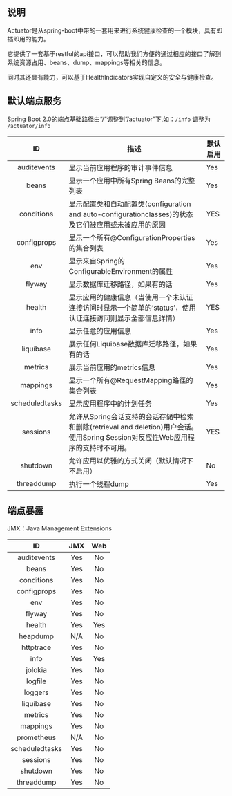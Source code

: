 ## 说明

Actuator是从spring-boot中带的一套用来进行系统健康检查的一个模块，具有即插即用的能力。

它提供了一套基于restful的api接口，可以帮助我们方便的通过相应的接口了解到系统资源占用、beans、dump、mappings等相关的信息。

同时其还具有能力，可以基于HealthIndicators实现自定义的安全与健康检查。

## 默认端点服务

Spring Boot 2.0的端点基础路径由“/”调整到”/actuator”下,如：`/info` 调整为 `/actuator/info`

| ID             | 描述                                                         | 默认启用 |
| :--------------: | ------------------------------------------------------------ | -------- |
| auditevents    | 显示当前应用程序的审计事件信息                               | Yes      |
| beans          | 显示一个应用中所有Spring Beans的完整列表                     | Yes      |
| conditions     | 显示配置类和自动配置类(configuration and auto-configurationclasses)的状态及它们被应用或未被应用的原因 | YES      |
| configprops    | 显示一个所有@ConfigurationProperties的集合列表               | Yes      |
| env            | 显示来自Spring的 ConfigurableEnvironment的属性               | Yes      |
| flyway         | 显示数据库迁移路径，如果有的话                               | Yes      |
| health         | 显示应用的健康信息（当使用一个未认证连接访问时显示一个简单的’status’，使用认证连接访问则显示全部信息详情） | YES      |
| info           | 显示任意的应用信息                                           | Yes      |
| liquibase      | 展示任何Liquibase数据库迁移路径，如果有的话                  | Yes      |
| metrics        | 展示当前应用的metrics信息                                    | Yes      |
| mappings       | 显示一个所有@RequestMapping路径的集合列表                    | Yes      |
| scheduledtasks | 显示应用程序中的计划任务                                     | Yes      |
| sessions       | 允许从Spring会话支持的会话存储中检索和删除(retrieval and deletion)用户会话。使用Spring Session对反应性Web应用程序的支持时不可用。 | YES      |
| shutdown       | 允许应用以优雅的方式关闭（默认情况下不启用）                 | No       |
| threaddump     | 执行一个线程dump                                             | Yes      |

## 端点暴露

JMX：Java Management Extensions

| ID             | JMX  | Web  |
| :--------------: | :----: | :----: |
| auditevents    | Yes  | No   |
| beans          | Yes  | No   |
| conditions     | Yes  | No   |
| configprops    | Yes  | No   |
| env            | Yes  | No   |
| flyway         | Yes  | No   |
| health         | Yes  | Yes  |
| heapdump       | N/A  | No   |
| httptrace      | Yes  | No   |
| info           | Yes  | Yes  |
| jolokia        | Yes  | No   |
| logfile        | Yes  | No   |
| loggers        | Yes  | No   |
| liquibase      | Yes  | No   |
| metrics        | Yes  | No   |
| mappings       | Yes  | No   |
| prometheus     | N/A  | No   |
| scheduledtasks | Yes  | No   |
| sessions       | Yes  | No   |
| shutdown       | Yes  | No   |
| threaddump     | Yes  | No   |